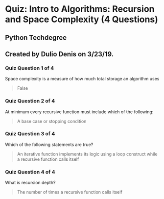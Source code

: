 # Quiz: Intro to Algorithms: Recursion and Space Complexity (4 Questions)
## Python Techdegree
## Created by Dulio Denis on 3/23/19.

### Quiz Question 1 of 4
Space complexity is a measure of how much total storage an algorithm uses
> False

### Quiz Question 2 of 4
At minimum every recursive function must include which of the following:
> A base case or stopping condition

### Quiz Question 3 of 4
Which of the following statements are true?
> An iterative function implements its logic using a loop construct while a recursive function calls itself

### Quiz Question 4 of 4
What is recursion depth?
> The number of times a recursive function calls itself
